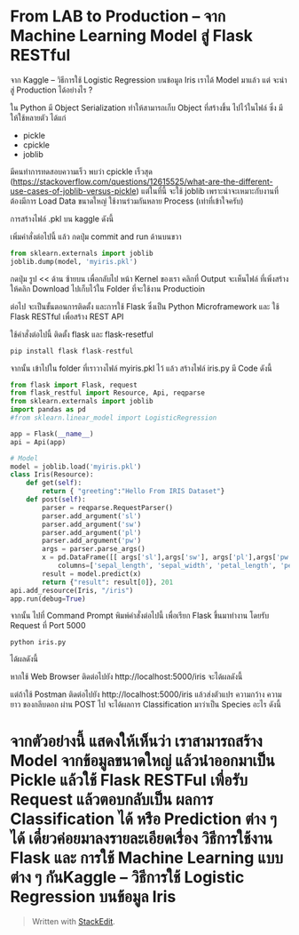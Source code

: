 
From LAB to Production – จาก Machine Learning Model สู่ Flask RESTful
===

จาก Kaggle – วิธีการใช้ Logistic Regression บนข้อมูล Iris เราได้ Model มาแล้ว แต่ จะนำสู่ Production ได้อย่างไร ?

ใน Python มี Object Serialization ทำให้สามารถเก็บ Object ที่สร้างขึ้น ไปไว้ในไฟล์ ซึ่ง มีให้ใช้หลายตัว ได้แก่

- pickle
- cpickle
- joblib

มีคนทำการทดสอบความเร็ว พบว่า cpickle เร็วสุด (https://stackoverflow.com/questions/12615525/what-are-the-different-use-cases-of-joblib-versus-pickle) แต่ในที่นี้ จะใช้ joblib เพราะน่าจะเหมาะกับงานที่ต้องมีการ Load Data ขนาดใหญ่ ใช้งานร่วมกันหลาย Process (เท่าที่เข้าใจครับ)

การสร้างไฟล์ .pkl บน kaggle ดังนี้

เพิ่มคำสั่งต่อไปนี้ แล้ว กดปุ่ม commit and run ด้านบนขวา
```py
from sklearn.externals import joblib
joblib.dump(model, 'myiris.pkl')
```
กดปุ่ม รูป << ด้าน ซ้ายบน เพื่อกลับไป หน้า Kernel ของเรา คลิกที่ Output จะเห็นไฟล์ ที่เพิ่งสร้าง ให้คลิก Download ไปเก็บไว้ใน Folder ที่จะใช้งาน Productioin

ต่อไป จะเป็นขั้นตอนการติดตั้ง และการใช้ Flask ซึ่งเป็น Python Microframework  และ ใช้ Flask RESTful เพื่อสร้าง REST API

ใช้คำสั่งต่อไปนี้ ติดตั้ง flask และ flask-resetful
```py
pip install flask flask-restful
```
จากนั้น เข้าไปใน folder ที่เราวางไฟล์ myiris.pkl ไว้ แล้ว สร้างไฟล์ iris.py มี Code ดังนี้
```py
from flask import Flask, request
from flask_restful import Resource, Api, reqparse
from sklearn.externals import joblib
import pandas as pd
#from sklearn.linear_model import LogisticRegression

app = Flask(__name__)
api = Api(app)
```
```py
# Model
model = joblib.load('myiris.pkl')
class Iris(Resource):
    def get(self):        
        return { "greeting":"Hello From IRIS Dataset"}
    def post(self):
        parser = reqparse.RequestParser()
        parser.add_argument('sl')
        parser.add_argument('sw')
        parser.add_argument('pl')
        parser.add_argument('pw')
        args = parser.parse_args()        
        x = pd.DataFrame([[ args['sl'],args['sw'], args['pl'],args['pw'] ]] ,\
            columns=['sepal_length', 'sepal_width', 'petal_length', 'petal_width'])
        result = model.predict(x)
        return {"result": result[0]}, 201
api.add_resource(Iris, "/iris")
app.run(debug=True)
```
จากนั้น ไปที่ Command Prompt พิมพ์คำสั่งต่อไปนี้ เพื่อเรียก Flask ขึ้นมาทำงาน โดยรับ Request ที่ Port 5000
```command
python iris.py
```
ได้ผลดังนี้


หากใช้ Web Browser ติดต่อไปยัง http://localhost:5000/iris จะได้ผลดังนี้

แต่ถ้าใช้ Postman ติดต่อไปยัง http://localhost:5000/iris แล้วส่งตัวแปร ความกว้าง ความยาว ของกลีบดอก ผ่าน POST ไป จะได้ผลการ Classification มาว่าเป็น Species อะไร ดังนี้

จากตัวอย่างนี้ แสดงให้เห็นว่า เราสามารถสร้าง Model จากข้อมูลขนาดใหญ่ แล้วนำออกมาเป็น Pickle แล้วใช้ Flask RESTFul เพื่อรับ Request แล้วตอบกลับเป็น ผลการ Classification ได้ หรือ Prediction ต่าง ๆ ได้
เดี๋ยวค่อยมาลงรายละเอียดเรื่อง วิธีการใช้งาน Flask และ การใช้ Machine Learning แบบต่าง ๆ กันKaggle – วิธีการใช้ Logistic Regression บนข้อมูล Iris
===




> Written with [StackEdit](https://sysadmin.psu.ac.th/2018/07/23/from-lab-to-production-with-flask-restful19/kaggle-logistic-regression-iris-dataset/).
<!--stackedit_data:
eyJoaXN0b3J5IjpbLTYwODc4ODE5LDE0NzYwNjM5MThdfQ==
-->
